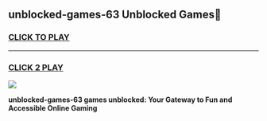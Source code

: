 
## unblocked-games-63 Unblocked Games👋
<h3>
<a href="https://news.freeplayer.one?title=unblocked-games-63&ref=16F">CLICK TO PLAY</a></h3>
<hr>

<h3>
<a href="https://news.freeplayer.one?title=unblocked-games-63&ref=16F">CLICK 2 PLAY</a>
  
</h3>

<a href="https://news.freeplayer.one?title=unblocked-games-63&ref=16F/"><img src="https://clearcache.store/games.png"></a>


**unblocked-games-63 games unblocked: Your Gateway to Fun and Accessible Online Gaming**
